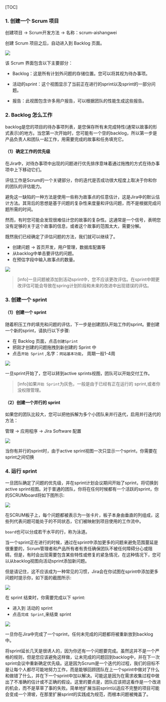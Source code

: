 [TOC]

### 1. 创建一个 Scrum 项目

创建项目 -> Scrum开发方法 -> 名称：scrum-aishangwei

创建 Scrum 项目之后，自动进入到 Backlog 页面。

![](../uploads/jira8/images/m_18f8bc5c6817ef4eeed2d961ca13c1c7_r.png)

该 Scrum 界面包含以下主要部分：

- Backlog：这是所有计划外问题的存储位置。您可以将其视为待办事项。

- 活动的sprint：这个视图显示了当前正在进行的sprint以及sprint的一部分问题。

- 报告：此视图包含许多用户报告，可以根据团队的性能生成这些报告。


### 2. Backlog 怎么工作

backlog是您的项目的待办事项列表，是您保存所有未完成特性(通常以故事的形式表示)的地方。当您第一次开始时，您可能有一个空的backlog，所以第一步是产品负责人和团队一起工作，用需要完成的故事和任务填充它。

#### （1）确定工作的优先级

在Jira中，对待办事项中出现的问题进行优先排序意味着通过拖拽的方式在待办事项中上下移动它们。

评估工作是Scrum的一个关键部分，你的迭代是否成功很大程度上取决于你和你的团队的评估能力。

避免这一缺陷的一种方法是使用一些称为故事点的任意估计，这是Jira中的默认估计方法。其背后的思想是基于问题的复杂性来度量和评估问题，而不是根据完成问题所需的时间。

然而，有时您可能会发现很难估计您的故事的复杂性。这通常是一个信号，表明您没有足够的关于这个故事的信息，或者这个故事的范围太大，需要分解。

既然我们已经确定了评估问题的方法，我们就可以继续了。

- 创建问题 -> 首页开发，用户管理，数据库配置等
- 从backlog中单击要评估的问题。
- 在预估字段中输入故事点的数量。

![](../uploads/jira8/images/m_9683d50e23e806c646a56ffcf8aa36e9_r.png)

>[info]一旦问题被添加到活动sprint中，您不应该更改评估。在sprint中期更改评估可能会导致在spring计划阶段和未来的改进中出现错误的评估。

### 3. 创建一个 sprint

#### （1）创建一个 sprint

随着积压工作的填充和问题的评估，下一步是创建团队开始工作的sprint。要创建一个新的sprint，请执行以下步骤:

- 在 Backlog 页面，点击`创建Sprint`
- 把刚才创建的问题拖拽到新创建的 Sprint 中
- 点击`开始 Sprint` ,名字：`网站基本功能`， 周期一般1-4周

![](../uploads/jira8/images/m_e2c4854488c5e6c2ebb381b3f8dbd376_r.png)

一旦sprint开始了，您可以转到active sprints视图，团队可以开始交付工作。

>[info]如果`开始 Sprint`为灰色，一般是由于已经有正在运行的 sprint,或者你没权限管理。


#### （2）创建一个并行的 sprint

如果您的团队比较大，您可以把他拆解为多个小团队来并行迭代，启用并行迭代的方法：

管理 -> 应用程序 -> Jira Software 配置

![](../uploads/jira8/images/m_a6100b619b94d818c9691bd196ace25e_r.png)

当你有并行的sprint时，由于active sprint视图一次只显示一个sprint，你需要在sprint之间切换


### 4. 运行 sprint

一旦团队确定了问题的优先级，并在sprint计划会议期间开始了sprint，将切换到active sprint视图。对于普通的团队，你将在任何时候都有一个活跃的sprint，你的SCRUMboard将如下图所示:

![](../uploads/jira8/images/m_443568ee2addbf34dcbbf8eae574c470_r.png)

在SCRUM板子上，每个问题都被表示为一张卡片，板子本身由垂直的列组成，这些列代表问题可能处于的不同状态，它们被映射到项目使用的工作流中。

`board`也可以分成若干水平的行，称为泳道。

当一个sprint正在进行的时候，通过在sprint中添加更多的问题来避免范围蔓延是很重要的，Scrum管理者和产品所有者有责任确保团队不被任何障碍分心或阻碍。但是，有时会出现需要包含某些特性或修复的紧急情况，在这种情况下，您可以从backlog视图向活动sprint添加新问题。

但是请记住，这不应该成为一种常见的习惯，Jira会在你试图在sprint中添加更多问题时提示你，如下面的截图所示:

![](../uploads/jira8/images/m_f4d12e760cdec0a65c4aad8bde390c42_r.png)

在 sprint 结束时，你需要完成以下 sprint:

- 进入到 活动的 sprint
- 点击`完成 Sprint`,来结束 sprint

![](../uploads/jira8/images/m_35f9b65477fb545828c0997eff0d4737_r.png)

一旦你在Jira中完成了一个sprint，任何未完成的问题都将被重新放到backlog中。

将sprint延长几天是很诱人的，因为你还有一个问题要完成。虽然这并不是一个严格的规则，但是您应该避免这样做，让未完成的问题回到backlog中，并在下一次sprint会议中重新确定优先级。这是因为Scrum是一个迭代的过程，我们的目标不是让每个人都尽可能地努力工作，而是能够回顾团队在上一个sprint中做对了什么和做错了什么，并在下一个sprint中加以解决。可能这是因为在需求收集过程中做出了不准确的估计或不正确的假设。这里的要点是，团队应该把这看作是一个改进的机会，而不是草草了事的失败。简单地扩展当前sprint以适应不完整的项目可能会变成一个滑坡，在那里扩展sprint的实践成为规范，而根本问题被掩盖了。